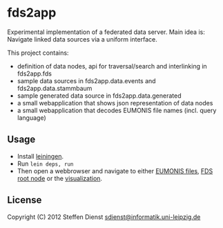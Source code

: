 # fds2app

Experimental implementation of a federated data server. Main idea is: Navigate linked data sources via a uniform interface.

This project contains:

* definition of data nodes, api for traversal/search and interlinking in fds2app.fds
* sample data sources in fds2app.data.events and fds2app.data.stammbaum
* sample generated data source in fds2app.data.generated
* a small webapplication that shows json representation of data nodes
* a small webapplication that decodes EUMONIS file names (incl. query language)

## Usage

* Install [leiningen](https://github.com/technomancy/leiningen).
* Run
    `lein deps, run`
* Then open a webbrowser and navigate to either [EUMONIS files](http://localhost:8080/sharepoint), [FDS root node](http://localhost:8080/fds) or the [visualization](http://localhost:8080/fds/visualize?max-depth=3).

## License

Copyright (C) 2012 Steffen Dienst <sdienst@informatik.uni-leipzig.de>